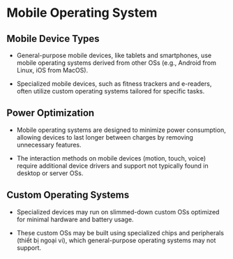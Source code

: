 # Mobile Operating System

## Mobile Device Types

- General-purpose mobile devices, like tablets and smartphones, use mobile operating systems derived from other OSs (e.g., Android from Linux, iOS from MacOS).

- Specialized mobile devices, such as fitness trackers and e-readers, often utilize custom operating systems tailored for specific tasks.

## Power Optimization

- Mobile operating systems are designed to minimize power consumption, allowing devices to last longer between charges by removing unnecessary features.

- The interaction methods on mobile devices (motion, touch, voice) require additional device drivers and support not typically found in desktop or server OSs.

## Custom Operating Systems

- Specialized devices may run on slimmed-down custom OSs optimized for minimal hardware and battery usage.

- These custom OSs may be built using specialized chips and peripherals (thiết bị ngoại vi), which general-purpose operating systems may not support.
